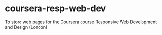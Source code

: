 # coursera-resp-web-dev
To store web pages for the Coursera course Responsive Web Development and Design (London)
